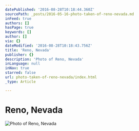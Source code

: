 ```yaml
---
datePublished: '2016-08-28T10:18:44.360Z'
sourcePath: _posts/2016-05-16-photo-taken-of-reno-nevada.md
inFeed: true
authors: []
hasPage: true
keywords: []
author: []
via: {}
dateModified: '2016-08-28T10:18:43.756Z'
title: 'Reno, Nevada'
publisher: {}
description: 'Photo of Reno, Nevada'
inLanguage: null
inNav: true
starred: false
url: photo-taken-of-reno-nevada/index.html
_type: Article

---
```

# Reno, Nevada
![Photo of Reno, Nevada](https://the-grid-user-content.s3-us-west-2.amazonaws.com/1197ef0e-037e-42bf-b404-21a155d7d60e.jpg)